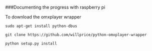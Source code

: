 ###Documenting the progress with raspberry pi

To download the omxplayer wrapper 

```sudo apt-get install python-dbus```

```git clone https://github.com/willprice/python-omxplayer-wrapper ```

```python setup.py install```
